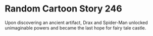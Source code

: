 # Random Cartoon Story 246

Upon discovering an ancient artifact, Drax and Spider-Man unlocked unimaginable powers and became the last hope for fairy tale castle.